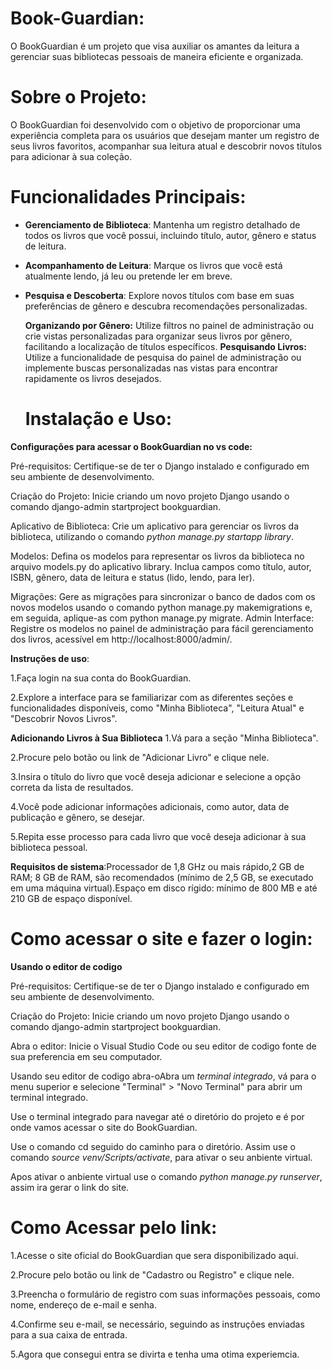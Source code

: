 # Book-Guardian:
O BookGuardian é um projeto que visa auxiliar os amantes da leitura a gerenciar suas bibliotecas pessoais de maneira eficiente e organizada.

# Sobre o Projeto:
O BookGuardian foi desenvolvido com o objetivo de proporcionar uma experiência completa para os usuários que desejam manter um registro de seus livros favoritos, acompanhar sua leitura atual e descobrir novos títulos para adicionar à sua coleção.

# Funcionalidades Principais:
- **Gerenciamento de Biblioteca**: Mantenha um registro detalhado de todos os livros que você possui, incluindo título, autor, gênero e status de leitura.

- **Acompanhamento de Leitura**: Marque os livros que você está atualmente lendo, já leu ou pretende ler em breve.

- **Pesquisa e Descoberta**: Explore novos títulos com base em suas preferências de gênero e descubra recomendações personalizadas.

  **Organizando por Gênero:** Utilize filtros no painel de administração ou crie vistas personalizadas para organizar seus livros por gênero, facilitando a localização de títulos específicos.
**Pesquisando Livros:** Utilize a funcionalidade de pesquisa do painel de administração ou implemente buscas personalizadas nas vistas para encontrar rapidamente os livros desejados.


  # Instalação e Uso:

**Configurações para acessar o BookGuardian no vs code:**

Pré-requisitos: Certifique-se de ter o Django instalado e configurado em seu ambiente de desenvolvimento.

Criação do Projeto: Inicie criando um novo projeto Django usando o comando django-admin startproject bookguardian.

Aplicativo de Biblioteca: Crie um aplicativo para gerenciar os livros da biblioteca, utilizando o comando *python manage.py startapp library*.

Modelos: Defina os modelos para representar os livros da biblioteca no arquivo models.py do aplicativo library. Inclua campos como título, autor, ISBN, gênero, data de leitura e status (lido, lendo, para ler).

Migrações: Gere as migrações para sincronizar o banco de dados com os novos modelos usando o comando python manage.py makemigrations e, em seguida, aplique-as com python manage.py migrate.
Admin Interface: Registre os modelos no painel de administração para fácil gerenciamento dos livros, acessível em http://localhost:8000/admin/.


  **Instruções de uso**:

 1.Faça login na sua conta do BookGuardian.

 2.Explore a interface para se familiarizar com as diferentes seções e funcionalidades disponíveis, como "Minha Biblioteca", "Leitura Atual" e "Descobrir Novos Livros".

**Adicionando Livros à Sua Biblioteca**
1.Vá para a seção "Minha Biblioteca".

2.Procure pelo botão ou link de "Adicionar Livro" e clique nele.

3.Insira o título do livro que você deseja adicionar e selecione a opção correta da lista de resultados.

4.Você pode adicionar informações adicionais, como autor, data de publicação e gênero, se desejar.

5.Repita esse processo para cada livro que você deseja adicionar à sua biblioteca pessoal.

 **Requisitos de sistema**:Processador de 1,8 GHz ou mais rápido,2 GB de RAM; 8 GB de RAM, são recomendados (mínimo de 2,5 GB, se executado em uma máquina virtual).Espaço em disco rígido: mínimo de 800 MB e até 210 GB de espaço disponível.

 # Como acessar o site e fazer o login:

**Usando o editor de codigo**

  Pré-requisitos: Certifique-se de ter o Django instalado e configurado em seu ambiente de desenvolvimento.

  Criação do Projeto: Inicie criando um novo projeto Django usando o comando django-admin startproject bookguardian.

  Abra o editor: Inicie o Visual Studio Code ou seu editor de codigo fonte de sua preferencia em seu computador.

  Usando seu editor de codigo abra-oAbra um *terminal integrado*, vá para o menu superior e selecione "Terminal" > "Novo Terminal" para abrir um terminal integrado.

  Use o terminal integrado para navegar até o diretório do projeto e é por onde vamos acessar o site do BookGuardian.

  Use o comando cd seguido do caminho para o diretório. Assim use o comando *source venv/Scripts/activate*, para ativar o seu anbiente virtual.

  Apos ativar o anbiente virtual use o comando *python manage.py runserver*, assim ira gerar o link do site.

  # Como Acessar pelo link:

1.Acesse o site oficial do BookGuardian que sera disponibilizado aqui.

2.Procure pelo botão ou link de "Cadastro ou Registro" e clique nele.

3.Preencha o formulário de registro com suas informações pessoais, como nome, endereço de e-mail e senha.

4.Confirme seu e-mail, se necessário, seguindo as instruções enviadas para a sua caixa de entrada.

5.Agora que consegui entra se divirta e tenha uma otima experiemcia.

